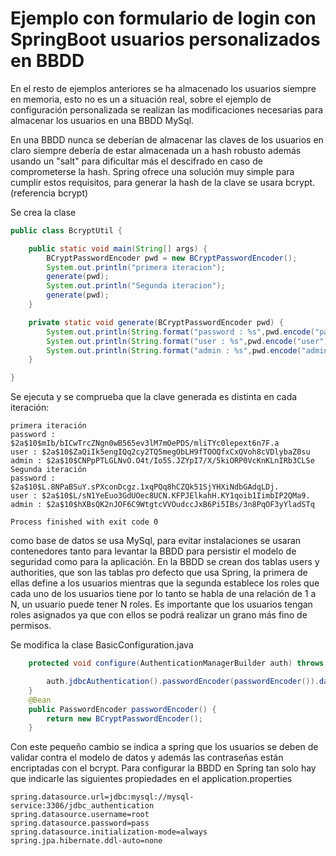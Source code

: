 # Ejemplo con formulario de login con SpringBoot usuarios personalizados en BBDD
En el resto de ejemplos anteriores se ha almacenado los usuarios siempre en memoria, esto no es un a situación real, sobre el ejemplo de configuración personalizada se realizan las modificaciones necesarias para almacenar los usuarios en una BBDD MySql.
 
En una BBDD nunca se deberían de almacenar las claves de los usuarios en claro siempre debería de estar almacenada un a hash robusto además usando un "salt" para dificultar más el descifrado en caso de comprometerse la hash.
Spring ofrece una solución muy simple para cumplir estos requisitos, para generar la hash de la clave se usara bcrypt. (referencia bcrypt)

Se crea la clase
````java
public class BcryptUtil {

    public static void main(String[] args) {
        BCryptPasswordEncoder pwd = new BCryptPasswordEncoder();
        System.out.println("primera iteracion");
        generate(pwd);
        System.out.println("Segunda iteracion");
        generate(pwd);
    }

    private static void generate(BCryptPasswordEncoder pwd) {
        System.out.println(String.format("password : %s",pwd.encode("password")));
        System.out.println(String.format("user : %s",pwd.encode("user")));
        System.out.println(String.format("admin : %s",pwd.encode("admin")));
    }

}
````

Se ejecuta y se comprueba que la clave generada es distinta en cada iteración:

````shell script
primera iteración
password : $2a$10$mIb/bICwTrcZNgn0wB565ev3lM7mOePDS/mliTYc0lepext6n7F.a
user : $2a$10$ZaQiIk5engIQq2cy2TQ5megObLH9fTOOQfxCxQVoh8cVDlybaZ0su
admin : $2a$10$CNPpPTLGLNvO.O4t/Io5S.JZYpI7/X/5kiORP0VcKnKLnIRb3CLSe
Segunda iteración
password : $2a$10$L.8NPaBSuY.sPXconDcgz.1xqPQq8hCZQk51SjYHXiNdbGAdqLDj.
user : $2a$10$L/sN1YeEuo3GdUOec8UCN.KFPJElkahH.KY1qoib1IimbIP2QMa9.
admin : $2a$10$hXBsQK2nJOF6C9WtgtcVVOudccJxB6Pi5IBs/3n8PqOF3yYladSTq

Process finished with exit code 0
````

como base de datos se usa MySql, para evitar instalaciones se usaran contenedores tanto para levantar la BBDD para persistir el modelo de seguridad como para la aplicación.
En la BBDD se crean dos tablas users y authorities, que son las tablas pro defecto que usa Spring, la primera de ellas define a los usuarios mientras que la segunda establece los roles que cada uno de los usuarios tiene por lo tanto se habla de una relación de 1 a N, un usuario puede tener N roles. Es importante que los usuarios tengan roles asignados ya que con ellos se podrá realizar un grano más fino de permisos.

Se modifica la clase BasicConfiguration.java
````java
    protected void configure(AuthenticationManagerBuilder auth) throws Exception {

        auth.jdbcAuthentication().passwordEncoder(passwordEncoder()).dataSource(dataSource);
    }
    @Bean
    public PasswordEncoder passwordEncoder() {
        return new BCryptPasswordEncoder();
    }
````
Con este pequeño cambio se indica a spring que los usuarios se deben de validar contra el modelo de datos y además las contraseñas están encriptadas con el bcrypt.
Para configurar la BBDD en Spring tan solo hay que indicarle las siguientes propiedades en el application.properties

````properties
spring.datasource.url=jdbc:mysql://mysql-service:3306/jdbc_authentication
spring.datasource.username=root
spring.datasource.password=pass
spring.datasource.initialization-mode=always
spring.jpa.hibernate.ddl-auto=none
````

